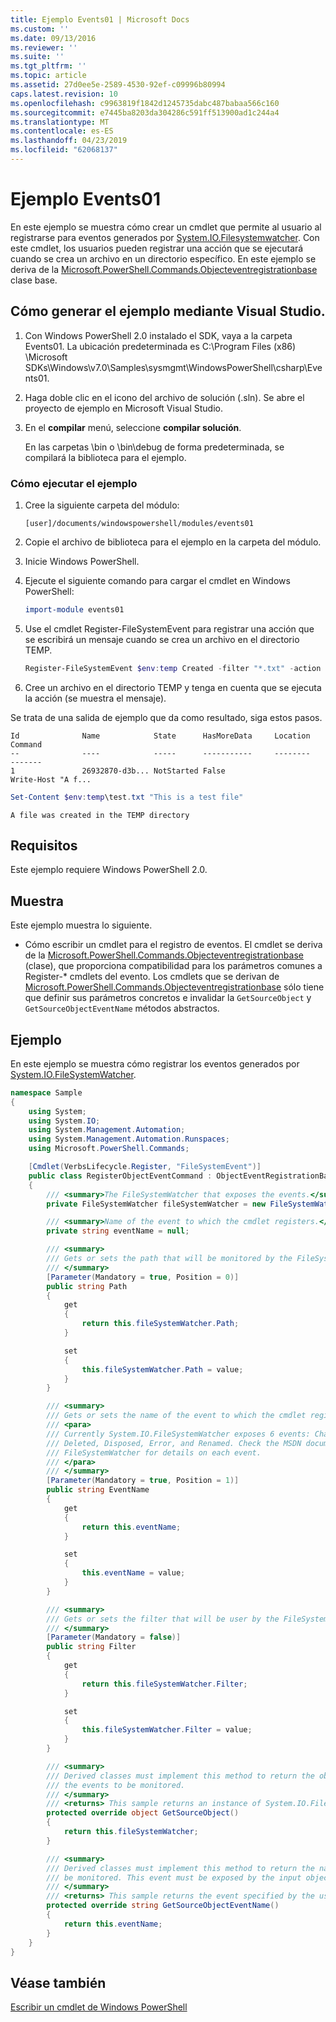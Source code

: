 ```yaml
---
title: Ejemplo Events01 | Microsoft Docs
ms.custom: ''
ms.date: 09/13/2016
ms.reviewer: ''
ms.suite: ''
ms.tgt_pltfrm: ''
ms.topic: article
ms.assetid: 27d0ee5e-2589-4530-92ef-c09996b80994
caps.latest.revision: 10
ms.openlocfilehash: c9963819f1842d1245735dabc487babaa566c160
ms.sourcegitcommit: e7445ba8203da304286c591ff513900ad1c244a4
ms.translationtype: MT
ms.contentlocale: es-ES
ms.lasthandoff: 04/23/2019
ms.locfileid: "62068137"
---
```

# <a name="events01-sample"></a>Ejemplo Events01

En este ejemplo se muestra cómo crear un cmdlet que permite al usuario al registrarse para eventos generados por [System.IO.Filesystemwatcher](/dotnet/api/System.IO.FileSystemWatcher). Con este cmdlet, los usuarios pueden registrar una acción que se ejecutará cuando se crea un archivo en un directorio específico. En este ejemplo se deriva de la [Microsoft.PowerShell.Commands.Objecteventregistrationbase](/dotnet/api/Microsoft.PowerShell.Commands.ObjectEventRegistrationBase) clase base.

## <a name="how-to-build-the-sample-by-using-visual-studio"></a>Cómo generar el ejemplo mediante Visual Studio.

1. Con Windows PowerShell 2.0 instalado el SDK, vaya a la carpeta Events01. La ubicación predeterminada es C:\Program Files (x86) \Microsoft SDKs\Windows\v7.0\Samples\sysmgmt\WindowsPowerShell\csharp\Events01.

2. Haga doble clic en el icono del archivo de solución (.sln). Se abre el proyecto de ejemplo en Microsoft Visual Studio.

3. En el **compilar** menú, seleccione **compilar solución**.

    En las carpetas \bin o \bin\debug de forma predeterminada, se compilará la biblioteca para el ejemplo.

### <a name="how-to-run-the-sample"></a>Cómo ejecutar el ejemplo

1. Cree la siguiente carpeta del módulo:

    `[user]/documents/windowspowershell/modules/events01`

2. Copie el archivo de biblioteca para el ejemplo en la carpeta del módulo.

3. Inicie Windows PowerShell.

4. Ejecute el siguiente comando para cargar el cmdlet en Windows PowerShell:

    ```powershell
    import-module events01
    ```

5. Use el cmdlet Register-FileSystemEvent para registrar una acción que se escribirá un mensaje cuando se crea un archivo en el directorio TEMP.

    ```powershell
    Register-FileSystemEvent $env:temp Created -filter "*.txt" -action { Write-Host "A file was created in the TEMP directory" }
    ```

6. Cree un archivo en el directorio TEMP y tenga en cuenta que se ejecuta la acción (se muestra el mensaje).

Se trata de una salida de ejemplo que da como resultado, siga estos pasos.

```output
Id              Name            State      HasMoreData     Location             Command
--              ----            -----      -----------     --------             -------
1               26932870-d3b... NotStarted False                                 Write-Host "A f...

```

```powershell
Set-Content $env:temp\test.txt "This is a test file"
```

```output
A file was created in the TEMP directory
```

## <a name="requirements"></a>Requisitos

Este ejemplo requiere Windows PowerShell 2.0.

## <a name="demonstrates"></a>Muestra

Este ejemplo muestra lo siguiente.

- Cómo escribir un cmdlet para el registro de eventos. El cmdlet se deriva de la [Microsoft.PowerShell.Commands.Objecteventregistrationbase](/dotnet/api/Microsoft.PowerShell.Commands.ObjectEventRegistrationBase) (clase), que proporciona compatibilidad para los parámetros comunes a Register-* cmdlets del evento. Los cmdlets que se derivan de [Microsoft.PowerShell.Commands.Objecteventregistrationbase](/dotnet/api/Microsoft.PowerShell.Commands.ObjectEventRegistrationBase) sólo tiene que definir sus parámetros concretos e invalidar la `GetSourceObject` y `GetSourceObjectEventName` métodos abstractos.

## <a name="example"></a>Ejemplo

En este ejemplo se muestra cómo registrar los eventos generados por [System.IO.FileSystemWatcher](https://msdn.microsoft.com/en-us/library/system.io.filesystemwatcher\(v=vs.110\).aspx).

```csharp
namespace Sample
{
    using System;
    using System.IO;
    using System.Management.Automation;
    using System.Management.Automation.Runspaces;
    using Microsoft.PowerShell.Commands;

    [Cmdlet(VerbsLifecycle.Register, "FileSystemEvent")]
    public class RegisterObjectEventCommand : ObjectEventRegistrationBase
    {
        /// <summary>The FileSystemWatcher that exposes the events.</summary>
        private FileSystemWatcher fileSystemWatcher = new FileSystemWatcher();

        /// <summary>Name of the event to which the cmdlet registers.</summary>
        private string eventName = null;

        /// <summary>
        /// Gets or sets the path that will be monitored by the FileSystemWatcher.
        /// </summary>
        [Parameter(Mandatory = true, Position = 0)]
        public string Path
        {
            get
            {
                return this.fileSystemWatcher.Path;
            }

            set
            {
                this.fileSystemWatcher.Path = value;
            }
        }

        /// <summary>
        /// Gets or sets the name of the event to which the cmdlet registers.
        /// <para>
        /// Currently System.IO.FileSystemWatcher exposes 6 events: Changed, Created,
        /// Deleted, Disposed, Error, and Renamed. Check the MSDN documentation of
        /// FileSystemWatcher for details on each event.
        /// </para>
        /// </summary>
        [Parameter(Mandatory = true, Position = 1)]
        public string EventName
        {
            get
            {
                return this.eventName;
            }

            set
            {
                this.eventName = value;
            }
        }

        /// <summary>
        /// Gets or sets the filter that will be user by the FileSystemWatcher.
        /// </summary>
        [Parameter(Mandatory = false)]
        public string Filter
        {
            get
            {
                return this.fileSystemWatcher.Filter;
            }

            set
            {
                this.fileSystemWatcher.Filter = value;
            }
        }

        /// <summary>
        /// Derived classes must implement this method to return the object that generates
        /// the events to be monitored.
        /// </summary>
        /// <returns> This sample returns an instance of System.IO.FileSystemWatcher</returns>
        protected override object GetSourceObject()
        {
            return this.fileSystemWatcher;
        }

        /// <summary>
        /// Derived classes must implement this method to return the name of the event to
        /// be monitored. This event must be exposed by the input object.
        /// </summary>
        /// <returns> This sample returns the event specified by the user with the -EventName parameter.</returns>
        protected override string GetSourceObjectEventName()
        {
            return this.eventName;
        }
    }
}
```

## <a name="see-also"></a>Véase también

[Escribir un cmdlet de Windows PowerShell](./writing-a-windows-powershell-cmdlet.md)